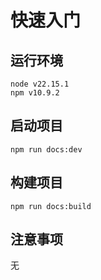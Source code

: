 # 快速入门

## 运行环境

```shell
node v22.15.1
npm v10.9.2
```

## 启动项目

```shell
npm run docs:dev
```

## 构建项目

```shell
npm run docs:build
```

## 注意事项

无
